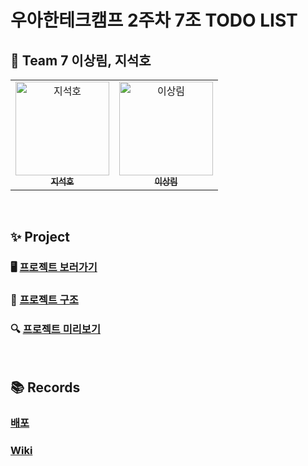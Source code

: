 # 우아한테크캠프 2주차 7조 TODO LIST


## 👥 Team 7 이상림, 지석호

<table >
  <tr>
    <td align="center">
      <a href="https://github.com/seoko97">
        <img src="https://avatars.githubusercontent.com/u/60173534?v=4" width="150px;" alt="지석호"/><br />
        <sub><b>지석호</b><br></sub>
      </a>
    </td>
    <td align="center">
      <a href="https://github.com/sangrimlee" >
        <img src="https://avatars.githubusercontent.com/u/56021431?v=4" width="150px;" alt="이상림"/><br />
        <sub><b>이상림</b><br></sub>
      </a>
    </td>
  </tr>
</table>

<br />


## ✨ Project

### 🖥 [프로젝트 보러가기](http://ec2-3-35-23-160.ap-northeast-2.compute.amazonaws.com:3000/)

### 📁 [프로젝트 구조](https://github.com/woowa-techcamp-2022/web-todo-7/wiki/%ED%94%84%EB%A1%9C%EC%A0%9D%ED%8A%B8-%EA%B5%AC%EC%A1%B0)

### 🔍 [프로젝트 미리보기](https://github.com/woowa-techcamp-2022/web-todo-7/wiki/%ED%94%84%EB%A1%9C%EC%A0%9D%ED%8A%B8-%EB%AF%B8%EB%A6%AC%EB%B3%B4%EA%B8%B0)


<br />


## 📚 Records

### [배포](https://github.com/woowa-techcamp-2022/web-todo-7/wiki/%EB%B0%B0%ED%8F%AC)

### [Wiki](https://github.com/woowa-techcamp-2022/web-todo-7/wiki)

